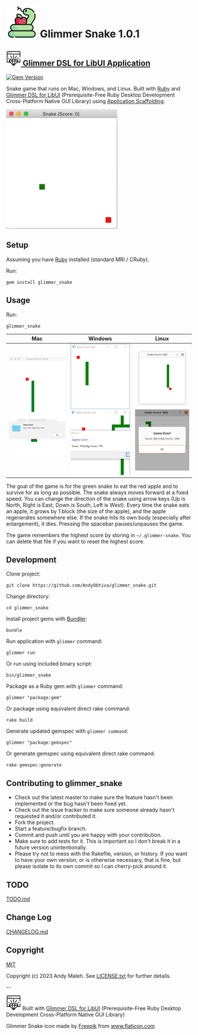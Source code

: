 # <img alt="Glimmer Tetris Icon" src="https://raw.githubusercontent.com/AndyObtiva/glimmer_snake/master/icons/linux/Glimmer%20Snake.png" height=85 /> Glimmer Snake 1.0.1
## [<img src="https://raw.githubusercontent.com/AndyObtiva/glimmer/master/images/glimmer-logo-hi-res.png" height=40 /> Glimmer DSL for LibUI Application](https://github.com/AndyObtiva/glimmer-dsl-libui)
[![Gem Version](https://badge.fury.io/rb/glimmer_snake.svg)](http://badge.fury.io/rb/glimmer_snake)

Snake game that runs on Mac, Windows, and Linux. Built with [Ruby](https://www.ruby-lang.org/) and [Glimmer DSL for LibUI](https://github.com/AndyObtiva/glimmer-dsl-libui) (Prerequisite-Free Ruby Desktop Development Cross-Platform Native GUI Library) using [Application Scaffolding](https://github.com/AndyObtiva/glimmer-dsl-libui#scaffold-application).

![glimmer-dsl-libui-mac-snake.gif](/screenshots/glimmer-dsl-libui-mac-snake.gif)

## Setup

Assuming you have [Ruby](https://www.ruby-lang.org/) installed (standard MRI / CRuby).

Run:

```
gem install glimmer_snake
```

## Usage

Run:

```
glimmer_snake
```

Mac | Windows | Linux
----|---------|------
![glimmer-dsl-libui-mac-snake.png](/screenshots/glimmer-dsl-libui-mac-snake.png) ![glimmer-dsl-libui-mac-snake-game-over.png](/screenshots/glimmer-dsl-libui-mac-snake-game-over.png) | ![glimmer-dsl-libui-windows-snake.png](/screenshots/glimmer-dsl-libui-windows-snake.png) ![glimmer-dsl-libui-windows-snake-game-over.png](/screenshots/glimmer-dsl-libui-windows-snake-game-over.png) | ![glimmer-dsl-libui-linux-snake.png](/screenshots/glimmer-dsl-libui-linux-snake.png) ![glimmer-dsl-libui-linux-snake-game-over.png](/screenshots/glimmer-dsl-libui-linux-snake-game-over.png)

The goal of the game is for the green snake to eat the red apple and to survive for as long as possible. The snake always moves forward at a fixed speed. You can change the direction of the snake using arrow keys (Up is North, Right is East, Down is South, Left is West). Every time the snake eats an apple, it grows by 1 block (the size of the apple), and the apple regenerates somewhere else. If the snake hits its own body (especially after enlargement), it dies. Pressing the spacebar pauses/unpauses the game.

The game remembers the highest score by storing in `~/.glimmer-snake`. You can delete that file if you want to reset the highest score.

## Development

Clone project:

```
git clone https://github.com/AndyObtiva/glimmer_snake.git
```

Change directory:

```
cd glimmer_snake
```

Install project gems with [Bundler](https://bundler.io/):

```
bundle
```

Run application with `glimmer` command:

```
glimmer run
```

Or run using included binary script:

```
bin/glimmer_snake
```

Package as a Ruby gem with `glimmer` command:

```
glimmer "package:gem"
```

Or package using equivalent direct rake command:

```
rake build
```

Generate updated gemspec with `glimmer command`:

```
glimmer "package:gemspec"
```

Or generate gemspec using equivalent direct rake command:

```
rake gemspec:generate
```

## Contributing to glimmer_snake

-   Check out the latest master to make sure the feature hasn't been
    implemented or the bug hasn't been fixed yet.
-   Check out the issue tracker to make sure someone already hasn't
    requested it and/or contributed it.
-   Fork the project.
-   Start a feature/bugfix branch.
-   Commit and push until you are happy with your contribution.
-   Make sure to add tests for it. This is important so I don't break it
    in a future version unintentionally.
-   Please try not to mess with the Rakefile, version, or history. If
    you want to have your own version, or is otherwise necessary, that
    is fine, but please isolate to its own commit so I can cherry-pick
    around it.

## TODO

[TODO.md](TODO.md)

## Change Log

[CHANGELOG.md](CHANGELOG.md)

## Copyright

[MIT](LICENSE.txt)

Copyright (c) 2023 Andy Maleh. See
[LICENSE.txt](LICENSE.txt) for further details.

--

[<img src="https://raw.githubusercontent.com/AndyObtiva/glimmer/master/images/glimmer-logo-hi-res.png" height=40 />](https://github.com/AndyObtiva/glimmer) Built with [Glimmer DSL for LibUI](https://github.com/AndyObtiva/glimmer-dsl-libui) (Prerequisite-Free Ruby Desktop Development Cross-Platform Native GUI Library)

Glimmer Snake icon made by <a href="https://www.flaticon.com/authors/freepik" title="Freepik">Freepik</a> from <a href="https://www.flaticon.com/" title="Flaticon">www.flaticon.com</a>
